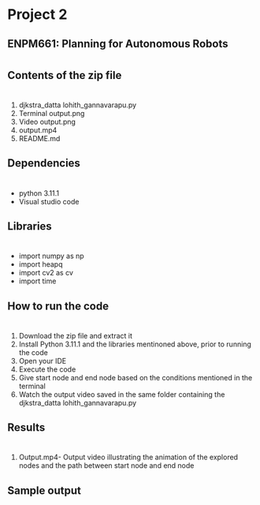 # Project 2

## ENPM661: Planning for Autonomous Robots
#
## Contents of the zip file
#
1. djkstra_datta lohith_gannavarapu.py
2. Terminal output.png
3. Video output.png
4. output.mp4
5. README.md

## Dependencies
#
- python 3.11.1
- Visual studio code

## Libraries
#
- import numpy as np
- import heapq
- import cv2 as cv
- import time

## How to run the code
#
1. Download the zip file and extract it
2. Install Python 3.11.1 and the libraries mentinoned above, prior to running the code
3. Open your IDE
4. Execute the code 
5. Give start node and end node based on the conditions mentioned in the terminal
6. Watch the output video saved in the same folder containing the djkstra_datta lohith_gannavarapu.py

## Results
#
1. Output.mp4- Output video illustrating the animation of the explored nodes and the path between start node and end node

## Sample output
#

